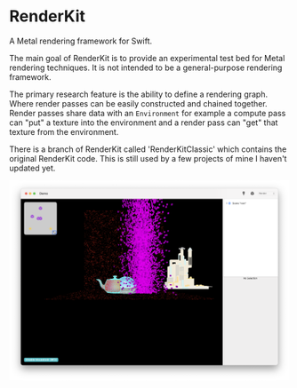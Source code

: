 # RenderKit

A Metal rendering framework for Swift.

The main goal of RenderKit is to provide an experimental test bed for Metal rendering techniques. It is not intended to be a general-purpose rendering framework.

The primary research feature is the ability to define a rendering graph. Where render passes can be easily constructed and chained together. Render passes share data with an ``Environment`` for example a compute pass can "put" a texture into the environment and a render pass can "get" that texture from the environment.

There is a branch of RenderKit called 'RenderKitClassic' which contains the original RenderKit code. This is still used by a few projects of mine I haven't updated yet.

![Screen Shot](<Documentation/Screenshot 2023-06-22 at 08.10.28.png>)
